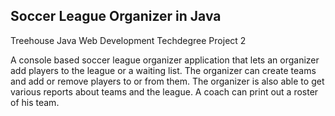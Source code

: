 ## Soccer League Organizer in Java
Treehouse Java Web Development Techdegree Project 2

A console based soccer league organizer application that lets an 
organizer add players to the league or a waiting list. The organizer
can create teams and add or remove players to or from them. The
organizer is also able to get various reports about teams and the
league. A coach can print out a roster of his team.